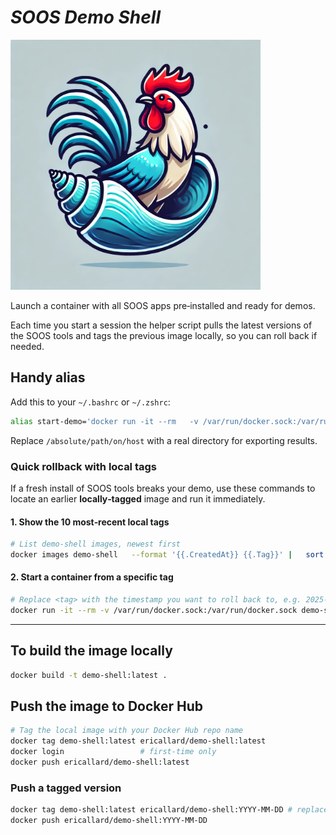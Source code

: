 # *SOOS Demo Shell*

<img src="https://github.com/eallard-soos/demo-shell/blob/main/demo-shell-logo.webp?raw=true" alt="Demo Shell Logo" width="400"/>

Launch a container with all SOOS apps pre‑installed and ready for demos.

Each time you start a session the helper script pulls the latest versions of the SOOS tools and tags the previous image locally, so you can roll back if needed.

## Handy alias

Add this to your `~/.bashrc` or `~/.zshrc`:

```bash
alias start-demo='docker run -it --rm   -v /var/run/docker.sock:/var/run/docker.sock   -v /absolute/path/on/host:/usr/src/app/exports   demo-shell:latest'
```

Replace `/absolute/path/on/host` with a real directory for exporting results.

### Quick rollback with **local** tags

If a fresh install of SOOS tools breaks your demo, use these commands to locate an earlier **locally‑tagged** image and run it immediately.

#### 1. Show the 10 most‑recent local tags

```bash
# List demo‑shell images, newest first
docker images demo-shell   --format '{{.CreatedAt}}	{{.Tag}}' |   sort -r | head -n 10
```

#### 2. Start a container from a specific tag

```bash
# Replace <tag> with the timestamp you want to roll back to, e.g. 2025-06-17-1032
docker run -it --rm -v /var/run/docker.sock:/var/run/docker.sock demo-shell:<tag>   bash
```

---

## To build the image locally

```bash
docker build -t demo-shell:latest .
```

## Push the image to Docker Hub

```bash
# Tag the local image with your Docker Hub repo name
docker tag demo-shell:latest ericallard/demo-shell:latest
docker login                 # first-time only
docker push ericallard/demo-shell:latest
```

### Push a tagged version

```bash
docker tag demo-shell:latest ericallard/demo-shell:YYYY-MM-DD # replace dates
docker push ericallard/demo-shell:YYYY-MM-DD
```